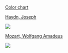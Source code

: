 
[Color chart](https://docs.google.com/spreadsheets/d/1f988o68HDvk335xXllJD16vxLBuRcmm3vg6U9lVaYpA/edit#gid=0)


[Haydn, Joseph](https://commons.wikimedia.org/wiki/File:Joseph_Haydn,_m%C3%A5lning_av_Thomas_Hardy_fr%C3%A5n_1792.jpg)

![](https://upload.wikimedia.org/wikipedia/commons/thumb/6/69/Joseph_Haydn%2C_m%C3%A5lning_av_Thomas_Hardy_fr%C3%A5n_1792.jpg/380px-Joseph_Haydn%2C_m%C3%A5lning_av_Thomas_Hardy_fr%C3%A5n_1792.jpg)

[Mozart, Wolfgang Amadeus](https://commons.wikimedia.org/wiki/File:Wolfgang-amadeus-mozart_1.jpg)

![](https://upload.wikimedia.org/wikipedia/commons/thumb/1/1e/Wolfgang-amadeus-mozart_1.jpg/408px-Wolfgang-amadeus-mozart_1.jpg)
